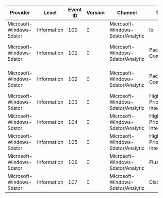 Provider                  |  Level        |  Event ID  |  Version  |  Channel                            |  Task                     |  Opcode  |  Keyword  |  Message
--------------------------|---------------|------------|-----------|-------------------------------------|---------------------------|----------|-----------|-------------------------------------------------------------------------------------------------------
Microsoft-Windows-Sdstor  |  Information  |  100       |  0        |  Microsoft-Windows-Sdstor/Analytic  |  Io                       |          |           |  Request servicing time taken by SD stack.
Microsoft-Windows-Sdstor  |  Information  |  101       |  0        |  Microsoft-Windows-Sdstor/Analytic  |  Packed Command           |          |           |  Packed Command Read Received.Total Count: {PackedCommandCount}Number of Packed Irps: {NumIrpsPacked}
Microsoft-Windows-Sdstor  |  Information  |  102       |  0        |  Microsoft-Windows-Sdstor/Analytic  |  Packed Command           |          |           |  Packed Command Write Received.Total Count: {PackedCommandCount}Number of Packed Irps: {NumIrpsPacked}
Microsoft-Windows-Sdstor  |  Information  |  103       |  0        |  Microsoft-Windows-Sdstor/Analytic  |  High Priority Interrupt  |          |           |  HPI Timer Queued
Microsoft-Windows-Sdstor  |  Information  |  104       |  0        |  Microsoft-Windows-Sdstor/Analytic  |  High Priority Interrupt  |          |           |  HPI Irp Sent
Microsoft-Windows-Sdstor  |  Information  |  105       |  0        |  Microsoft-Windows-Sdstor/Analytic  |  High Priority Interrupt  |          |           |  HPI Irp Completed (0x{ResultCode})
Microsoft-Windows-Sdstor  |  Information  |  106       |  0        |  Microsoft-Windows-Sdstor/Analytic  |  Flush                    |          |           |  Flush received
Microsoft-Windows-Sdstor  |  Information  |  107       |  0        |  Microsoft-Windows-Sdstor/Analytic  |  Discard                  |          |           |  Discard received (LBA {LBA} Length {Length})